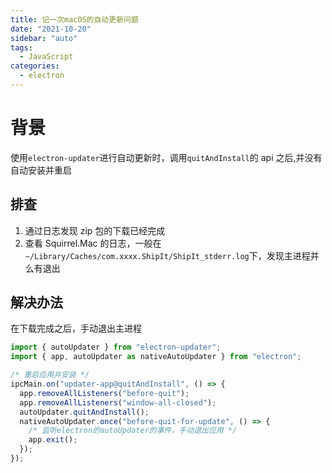 ```yaml
---
title: 记一次macOS的自动更新问题
date: "2021-10-20"
sidebar: "auto"
tags:
  - JavaScript
categories:
  - electron
---
```


# 背景

使用`electron-updater`进行自动更新时，调用`quitAndInstall`的 api 之后,并没有自动安装并重启

## 排查

1. 通过日志发现 zip 包的下载已经完成
2. 查看 Squirrel.Mac 的日志，一般在`~/Library/Caches/com.xxxx.ShipIt/ShipIt_stderr.log`下，发现主进程并么有退出

## 解决办法

在下载完成之后，手动退出主进程

```js
import { autoUpdater } from "electron-updater";
import { app, autoUpdater as nativeAutoUpdater } from "electron";

/* 重启应用并安装 */
ipcMain.on("updater-app@quitAndInstall", () => {
  app.removeAllListeners("before-quit");
  app.removeAllListeners("window-all-closed");
  autoUpdater.quitAndInstall();
  nativeAutoUpdater.once("before-quit-for-update", () => {
    /* 监听electron的autoUpdater的事件，手动退出应用 */
    app.exit();
  });
});
```
